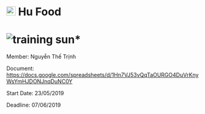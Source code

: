 # <img src="http://www.carlosicaza.com/wp-content/uploads/2014/07/Swift-logo.png" width="24"> Hu Food

![training sun*](https://img.shields.io/badge/training-sun*-orange.svg)
============

Member: Nguyễn Thế Trịnh

Document: https://docs.google.com/spreadsheets/d/1Hn7VJ53vQqTaOURGO4DuVrKnyWsYmHJDONJnqDuNC0Y

Start Date: 23/05/2019

Deadline: 07/06/2019
